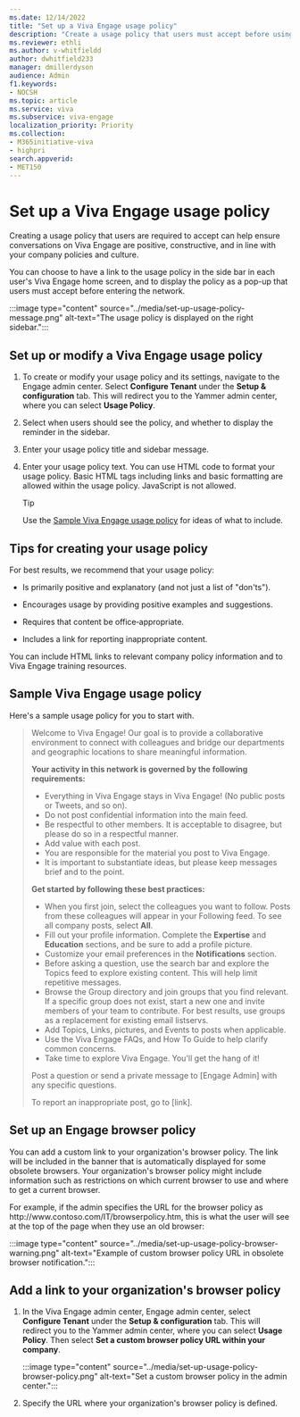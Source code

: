 ```yaml
---
ms.date: 12/14/2022
title: "Set up a Viva Engage usage policy"
description: "Create a usage policy that users must accept before using Viva Engage."
ms.reviewer: ethli
ms.author: v-whitfieldd
author: dwhitfield233
manager: dmillerdyson
audience: Admin
f1.keywords:
- NOCSH
ms.topic: article
ms.service: viva
ms.subservice: viva-engage
localization_priority: Priority
ms.collection:  
- M365initiative-viva
- highpri
search.appverid:
- MET150
---
```


# Set up a Viva Engage usage policy

Creating a usage policy that users are required to accept can help ensure conversations on Viva Engage are positive, constructive, and in line with your company policies and culture.
  
You can choose to have a link to the usage policy in the side bar in each user's Viva Engage home screen, and to display the policy as a pop-up that users must accept before entering the network.

:::image type="content" source="../media/set-up-usage-policy-message.png" alt-text="The usage policy is displayed on the right sidebar.":::
  
## Set up or modify a Viva Engage usage policy

1. To create or modify your usage policy and its settings, navigate to the  Engage admin center. Select **Configure Tenant** under the **Setup & configuration** tab. This will redirect you to the Yammer admin center, where you can select **Usage Policy**.

2. Select when users should see the policy, and whether to display the reminder in the sidebar.

3. Enter your usage policy title and sidebar message.

4. Enter your usage policy text. You can use HTML code to format your usage policy. Basic HTML tags including links and basic formatting are allowed within the usage policy. JavaScript is not allowed.

    > [!TIP]
    > Use the [Sample Viva Engage usage policy](#sample-viva-engage-usage-policy) for ideas of what to include.
  
## Tips for creating your usage policy

For best results, we recommend that your usage policy:
  
- Is primarily positive and explanatory (and not just a list of "don'ts").

- Encourages usage by providing positive examples and suggestions.

- Requires that content be office‐appropriate.

- Includes a link for reporting inappropriate content.

You can include HTML links to relevant company policy information and to Viva Engage training resources.
  
## Sample Viva Engage usage policy

Here's a sample usage policy for you to start with.

> Welcome to Viva Engage! Our goal is to provide a collaborative environment to connect with colleagues and bridge our departments and geographic locations to share meaningful information.  
>
> **Your activity in this network is governed by the following requirements:**
>
> - Everything in Viva Engage stays in Viva Engage! (No public posts or Tweets, and so on).
> - Do not post confidential information into the main feed.
> - Be respectful to other members. It is acceptable to disagree, but please do so in a respectful manner.
> - Add value with each post.
> - You are responsible for the material you post to Viva Engage.
> - It is important to substantiate ideas, but please keep messages brief and to the point.
>
> **Get started by following these best practices:**
>
> - When you first join, select the colleagues you want to follow. Posts from these colleagues will appear in your Following feed. To see all company posts, select **All**.
> - Fill out your profile information. Complete the **Expertise** and **Education** sections, and be sure to add a profile picture.
> - Customize your email preferences in the **Notifications** section.
> - Before asking a question, use the search bar and explore the Topics feed to explore existing content. This will help limit repetitive messages.
> - Browse the Group directory and join groups that you find relevant. If a specific group does not exist, start a new one and invite members of your team to contribute. For best results, use groups as a replacement for existing email listservs.
> - Add Topics, Links, pictures, and Events to posts when applicable.
> - Use the Viva Engage FAQs, and How To Guide to help clarify common concerns.
> - Take time to explore Viva Engage. You'll get the hang of it!
>
> Post a question or send a private message to [Engage Admin] with any specific questions.
>
> To report an inappropriate post, go to [link].

## Set up an Engage browser policy

You can add a custom link to your organization's browser policy. The link will be included in the banner that is automatically displayed for some obsolete browsers. Your organization's browser policy might include information such as restrictions on which current browser to use and where to get a current browser.
  
 For example, if the admin specifies the URL for the browser policy as http&#58;//www&#46;contoso&#46;com/IT/browserpolicy&#46;htm, this is what the user will see at the top of the page when they use an old browser:

:::image type="content" source="../media/set-up-usage-policy-browser-warning.png" alt-text="Example of custom browser policy URL in obsolete browser notification.":::
  
## Add a link to your organization's browser policy
  
1. In the Viva Engage admin center, Engage admin center, select **Configure Tenant** under the **Setup & configuration** tab. This will redirect you to the Yammer admin center, where you can select **Usage Policy**. Then select **Set a custom browser policy URL within your company**.

    :::image type="content" source="../media/set-up-usage-policy-browser-policy.png" alt-text="Set a custom browser policy in the admin center.":::

2. Specify the URL where your organization's browser policy is defined.

